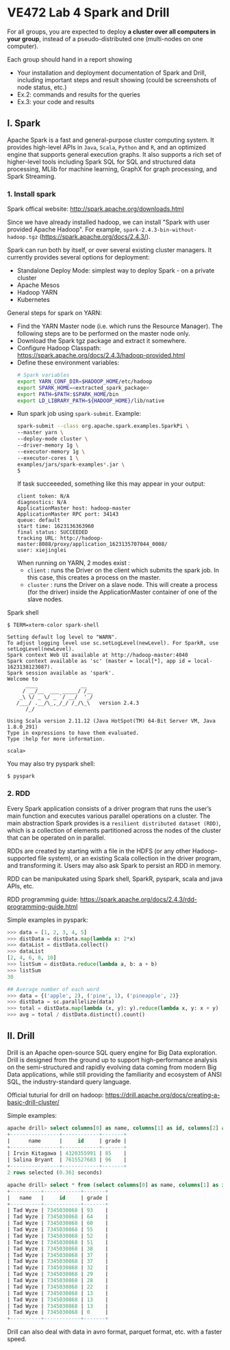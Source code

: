 # VE472 Lab 4 Spark and Drill

For all groups, you are expected to deploy **a cluster over all computers in your group**, instead of a pseudo-distributed one (multi-nodes on one computer). 

Each group should hand in a report showing 
- Your installation and deployment documentation of Spark and Drill, including important steps and result showing (could be screenshots of node status, etc.)
- Ex.2: commands and results for the queries
- Ex.3: your code and results

## I. Spark
Apache Spark is a fast and general-purpose cluster computing system. It provides high-level APIs in `Java`, `Scala`, `Python` and `R`, and an optimized engine that supports general execution graphs. It also supports a rich set of higher-level tools including Spark SQL for SQL and structured data processing, MLlib for machine learning, GraphX for graph processing, and Spark Streaming.
  
### 1. Install spark
Spark offical website: http://spark.apache.org/downloads.html

Since we have already installed hadoop, we can install "Spark with user provided Apache Hadoop". For example, `spark-2.4.3-bin-without-hadoop.tgz` (https://spark.apache.org/docs/2.4.3/).

 Spark can run both by itself, or over several existing cluster managers. It currently provides several options for deployment:

- Standalone Deploy Mode: simplest way to deploy Spark - on a private cluster
- Apache Mesos
- Hadoop YARN
- Kubernetes

General steps for spark on YARN:
-  Find the YARN Master node (i.e. which runs the Resource Manager). The following steps are to be performed on the master node only.
-  Download the Spark tgz package and extract it somewhere.
-  Configure Hadoop Classpath: https://spark.apache.org/docs/2.4.3/hadoop-provided.html
-  Define these environment variables:
    ```bash
    # Spark variables
    export YARN_CONF_DIR=$HADOOP_HOME/etc/hadoop
    export SPARK_HOME=<extracted_spark_package>
    export PATH=$PATH:$SPARK_HOME/bin
    export LD_LIBRARY_PATH=${HADOOP_HOME}/lib/native
    ```
- Run spark job using `spark-submit`. Example:
    ```bash
    spark-submit --class org.apache.spark.examples.SparkPi \
    --master yarn \
    --deploy-mode cluster \
    --driver-memory 1g \
    --executor-memory 1g \
    --executor-cores 1 \
    examples/jars/spark-examples*.jar \
    5
    ```
    If task succeeeded, something like this may appear in your output:
    ```
    client token: N/A
    diagnostics: N/A
    ApplicationMaster host: hadoop-master
    ApplicationMaster RPC port: 34143
    queue: default
    start time: 1623136363960
    final status: SUCCEEDED
    tracking URL: http://hadoop-master:8088/proxy/application_1623135707044_0008/
	user: xiejinglei
    ```
    When running on YARN, 2 modes exist :
    - `client` : runs the Driver on the client which submits the spark job. In this case, this creates a process on the master.
    - `cluster` : runs the Driver on a slave node. This will create a process (for the driver) inside the ApplicationMaster container of one of the slave nodes.

Spark shell
```
$ TERM=xterm-color spark-shell
```
```
Setting default log level to "WARN".
To adjust logging level use sc.setLogLevel(newLevel). For SparkR, use setLogLevel(newLevel).
Spark context Web UI available at http://hadoop-master:4040
Spark context available as 'sc' (master = local[*], app id = local-1623138123087).
Spark session available as 'spark'.
Welcome to
      ____              __
     / __/__  ___ _____/ /__
    _\ \/ _ \/ _ `/ __/  '_/
   /___/ .__/\_,_/_/ /_/\_\   version 2.4.3
      /_/
         
Using Scala version 2.11.12 (Java HotSpot(TM) 64-Bit Server VM, Java 1.8.0_291)
Type in expressions to have them evaluated.
Type :help for more information.

scala>
```
You may also try pyspark shell:
```
$ pyspark
```

### 2. RDD
Every Spark application consists of a driver program that runs the user’s main function and executes various parallel operations on a cluster. The main abstraction Spark provides is a `resilient distributed dataset (RDD)`, which is a collection of elements partitioned across the nodes of the cluster that can be operated on in parallel. 

RDDs are created by starting with a file in the HDFS (or any other Hadoop-supported file system), or an existing Scala collection in the driver program, and transforming it. Users may also ask Spark to persist an RDD in memory.

RDD can be manipukated using Spark shell, SparkR, pyspark, scala and java APIs, etc.

RDD programming guide: https://spark.apache.org/docs/2.4.3/rdd-programming-guide.html

Simple examples in pyspark:
```py
>>> data = [1, 2, 3, 4, 5]
>>> distData = distData.map(lambda x: 2*x)
>>> dataList = distData.collect()
>>> dataList
[2, 4, 6, 8, 10]
>>> listSum = distData.reduce(lambda a, b: a + b)
>>> listSum
30
```

```py
## Average number of each word
>>> data = {('apple', 2), ('pine', 1), ('pineapple', 2)}
>>> distData = sc.parallelize(data)
>>> total = distData.map(lambda (x, y): y).reduce(lambda x, y: x + y)  # total number of words
>>> avg = total / distData.distinct().count()
```

## II. Drill 
Drill is an Apache open-source SQL query engine for Big Data exploration. Drill is designed from the ground up to support high-performance analysis on the semi-structured and rapidly evolving data coming from modern Big Data applications, while still providing the familiarity and ecosystem of ANSI SQL, the industry-standard query language. 

Official tuturial for drill on hadoop: https://drill.apache.org/docs/creating-a-basic-drill-cluster/

Simple examples:
```sql
apache drill> select columns[0] as name, columns[1] as id, columns[2] as grade from dfs.`/home/xiejinglei/course/ve472/lab2/l4-names/grades.csv` limit 2;
+----------------+------------+-------+
|      name      |     id     | grade |
+----------------+------------+-------+
| Irvin Kitagawa | 4320355991 | 85    |
| Salina Bryant  | 7615527683 | 96    |
+----------------+------------+-------+
2 rows selected (0.361 seconds)
```

```sql
apache drill> select * from (select columns[0] as name, columns[1] as id, columns[2] as grade from dfs.`/home/xiejinglei/course/ve472/lab2/l4-names/grades.csv`) where name = 'Tad Wyze' order by grade desc;
+----------+------------+-------+
|   name   |     id     | grade |
+----------+------------+-------+
| Tad Wyze | 7345030868 | 93    |
| Tad Wyze | 7345030868 | 64    |
| Tad Wyze | 7345030868 | 60    |
| Tad Wyze | 7345030868 | 55    |
| Tad Wyze | 7345030868 | 52    |
| Tad Wyze | 7345030868 | 51    |
| Tad Wyze | 7345030868 | 38    |
| Tad Wyze | 7345030868 | 37    |
| Tad Wyze | 7345030868 | 37    |
| Tad Wyze | 7345030868 | 32    |
| Tad Wyze | 7345030868 | 29    |
| Tad Wyze | 7345030868 | 28    |
| Tad Wyze | 7345030868 | 22    |
| Tad Wyze | 7345030868 | 13    |
| Tad Wyze | 7345030868 | 13    |
| Tad Wyze | 7345030868 | 13    |
| Tad Wyze | 7345030868 | 0     |
+----------+------------+-------+
```

Drill can also deal with data in avro format, parquet format, etc. with a faster speed.